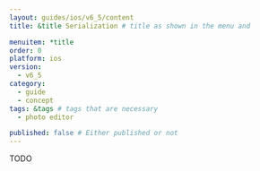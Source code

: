 ```yaml
---
layout: guides/ios/v6_5/content
title: &title Serialization # title as shown in the menu and 

menuitem: *title
order: 0
platform: ios
version:
  - v6_5
category: 
  - guide
  - concept
tags: &tags # tags that are necessary
  - photo editor 

published: false # Either published or not 
---
```


TODO
